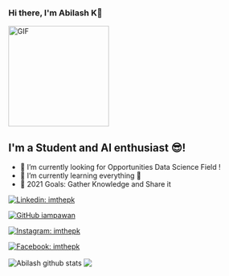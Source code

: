 ### Hi there, I'm Abilash K👋

<img alt="GIF" height= 200 src="https://user-images.githubusercontent.com/44522024/95550376-68e7f880-0a26-11eb-8284-3ae06236dba1.gif" />

## I'm a Student and AI enthusiast 😎!

- 🔭 I’m currently looking for  Opportunities Data Science Field !
- 🌱 I’m currently learning everything 🤣
- 🥅 2021 Goals: Gather Knowledge and Share it 

[![Linkedin: imthepk](https://img.shields.io/badge/-Abilash-blue?style=flat-square&logo=Linkedin&logoColor=white&link=https://www.linkedin.com/in/abilash-kanagasabai-675559166/)](https://www.linkedin.com/in/abilash-kanagasabai-675559166/)

[![GitHub iampawan](https://img.shields.io/github/followers/Abilashkanagasabai?style=social)](https://github.com/Abilashkanagasabai)

[![Instagram: imthepk](https://img.shields.io/badge/Abilash-E4405F?style=for-the-badge&logo=instagram&logoColor=white&link=https://www.instagram.com/this_is_abilash/)](https://www.instagram.com/this_is_abilash/)

[![Facebook: imthepk](https://img.shields.io/badge/Abilash-1877F2?style=for-the-badge&logo=facebook&logoColor=white&link=https://www.facebook.com/people/Abilash-Kanagasabai/100008647606087)](https://www.facebook.com/people/Abilash-Kanagasabai/100008647606087/)


<img align="center" src="https://github-readme-stats.vercel.app/api?username=Abilashkanagasabai&show_icons=true&theme=vision-friendly-dark&line_height=27" alt="Abilash github stats" />

<img align="center" src="https://github-readme-stats.vercel.app/api/top-langs/?username=Abilashkanagasabai&layout=compact&theme=vision-friendly-dark" />

[website]: https://ayush32.github.io/-Portfolio/
[twitter]: https://twitter.com/
[youtube]: https://youtube.com/
[instagram]: https://www.instagram.com/ayushgupta_._/
[linkedin]: https://www.linkedin.com/in/ayush-gupta-68562b167/
[stackoverflow]: https://stackoverflow.com/users/13707144/ayush-gupta
